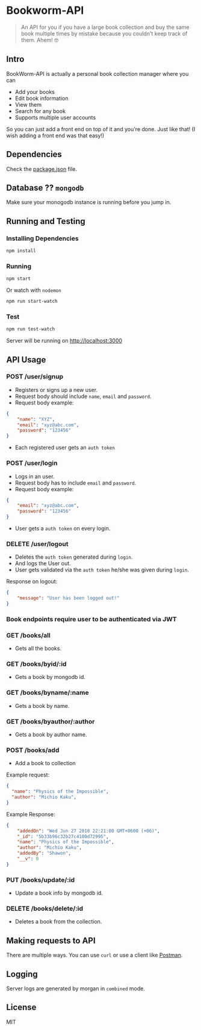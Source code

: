 # Bookworm-API
> An API for you if you have a large book collection and buy the same book multiple times by mistake because you couldn't keep track of them. Ahem! 🤓

## Intro
BookWorm-API is actually a personal book collection manager where you can

- Add your books
- Edit book information
- View them
- Search for any book
- Supports multiple user accounts

So you can just add a front end on top of it and you're done. Just like that! (I wish adding a front end was that easy!)

## Dependencies
Check the [package.json]("./package.json") file.

## Database ?? `mongodb`
Make sure your monogodb instance is running before you jump in.

## Running and Testing

### Installing Dependencies
```bash
npm install
```

### Running
```bash
npm start
```

Or watch with `nodemon`
```bash
npm run start-watch
```

### Test
```bash
npm run test-watch
```

Server will be running on [http://localhost:3000](http://localhost:3000)

## API Usage
### POST /user/signup
- Registers or signs up a new user.
- Request body should include `name`, `email` and `password`.
- Request body example:

```json
{
    "name": "XYZ",
    "email": "xyz@abc.com",
    "password": "123456"
}
```
- Each registered user gets an `auth token`

### POST /user/login
- Logs in an user.
- Request body has to include `email` and `password`.
- Request body example:

```json
{
    "email": "xyz@abc.com",
    "password": "123456"
}
```

- User gets a `auth token` on every login.


### DELETE /user/logout
- Deletes the `auth token` generated during `login`.
- And logs the User out.
- User gets validated via the `auth token` he/she was given during `login`.

Response on logout:

```json
{
    "message": "User has been logged out!"
}
```


### Book endpoints require user to be authenticated via JWT
### GET /books/all
- Gets all the books.


### GET /books/byid/:id
- Gets a book by mongodb id.


### GET /books/byname/:name
- Gets a book by name.

### GET /books/byauthor/:author
- Gets a book by author name.

### POST /books/add
- Add a book to collection

Example request:

```json
{
  "name": "Physics of the Impossible",
  "author": "Michio Kaku",
}
```

Example Response:

```json
{
    "addedOn": "Wed Jun 27 2018 22:21:00 GMT+0600 (+06)",
    "_id": "5b33b96c32b27c4100d72995",
    "name": "Physics of the Impossible",
    "author": "Michio Kaku",
    "addedBy": "Shawon",
    "__v": 0
}
```

### PUT /books/update/:id
- Update a book info by mongodb id.

### DELETE /books/delete/:id
- Deletes a book from the collection.

## Making requests to API
There are multiple ways. You can use `curl` or use a client like [Postman](https://www.getpostman.com).

## Logging
Server logs are generated by morgan in `combined` mode.

## License
MIT